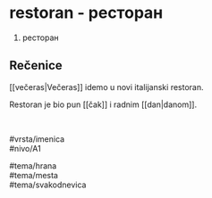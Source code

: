 # restoran - ресторан

1. ресторан

## Rečenice

[[večeras|Večeras]] idemo u novi italijanski restoran.

Restoran je bio pun [[čak]] i radnim [[dan|danom]].

<br>

#vrsta/imenica  
#nivo/A1  

#tema/hrana  
#tema/mesta  
#tema/svakodnevica  

